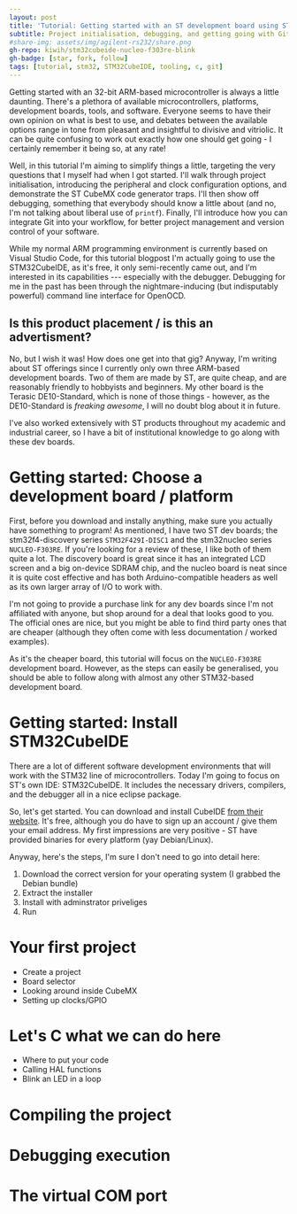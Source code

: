 ```yaml
---
layout: post
title: 'Tutorial: Getting started with an ST development board using STM32CubeIDE'
subtitle: Project initialisation, debugging, and getting going with Git
#share-img: assets/img/agilent-rs232/share.png
gh-repo: kiwih/stm32cubeide-nucleo-f303re-blink
gh-badge: [star, fork, follow]
tags: [tutorial, stm32, STM32CubeIDE, tooling, c, git]
---
```


Getting started with an 32-bit ARM-based microcontroller is always a little daunting. 
There's a plethora of available microcontrollers, platforms, development boards, tools, and software.
Everyone seems to have their own opinion on what is best to use, and debates between the available options range in tone from pleasant and insightful to divisive and vitriolic.
It can be quite confusing to work out exactly how one should get going - I certainly remember it being so, at any rate!

Well, in this tutorial I'm aiming to simplify things a little, targeting the very questions that I myself had when I got started.
I'll walk through project initialisation, introducing the peripheral and clock configuration options, and demonstrate the ST CubeMX code generator traps.
I'll then show off debugging, something that everybody should know a little about (and no, I'm not talking about liberal use of `printf`).
Finally, I'll introduce how you can integrate Git into your workflow, for better project management and version control of your software.

While my normal ARM programming environment is currently based on Visual Studio Code, for this tutorial blogpost I'm actually going to use the STM32CubeIDE, as it's free, it only semi-recently came out, and I'm interested in its capabilities --- especially with the debugger.
Debugging for me in the past has been through the nightmare-inducing (but indisputably powerful) command line interface for OpenOCD.

## Is this product placement / is this an advertisment?

No, but I wish it was! How does one get into that gig?
Anyway, I'm writing about ST offerings since I currently only own three ARM-based development boards.
Two of them are made by ST, are quite cheap, and are reasonably friendly to hobbyists and beginners. 
My other board is the Terasic DE10-Standard, which is none of those things - however, as the DE10-Standard is _freaking awesome_, I will no doubt blog about it in future.

I've also worked extensively with ST products throughout my academic and industrial career, so I have a bit of institutional knowledge to go along with these dev boards.

# Getting started: Choose a development board / platform

First, before you download and instally anything, make sure you actually have something to program! 
As mentioned, I have two ST dev boards; the stm32f4-discovery series `STM32F429I-DISC1` and the stm32nucleo series `NUCLEO-F303RE`.
If you're looking for a review of these, I like both of them quite a lot. The discovery board is great since it has an integrated LCD screen and a big on-device SDRAM chip, and the nucleo board is neat since it is quite cost effective and has both Arduino-compatible headers as well as its own larger array of I/O to work with.

I'm not going to provide a purchase link for any dev boards since I'm not affiliated with anyone, but shop around for a deal that looks good to you. 
The official ones are nice, but you might be able to find third party ones that are cheaper (although they often come with less documentation / worked examples).

As it's the cheaper board, this tutorial will focus on the `NUCLEO-F303RE` development board. 
However, as the steps can easily be generalised, you should be able to follow along with almost any other STM32-based development board.

# Getting started: Install STM32CubeIDE

There are a lot of different software development environments that will work with the STM32 line of microcontrollers. 
Today I'm going to focus on ST's own IDE: STM32CubeIDE. 
It includes the necessary drivers, compilers, and the debugger all in a nice eclipse package.

So, let's get started. You can download and install CubeIDE [from their website](https://www.st.com/en/development-tools/stm32cubeide.html).
It's free, although you do have to sign up an account / give them your email address.
My first impressions are very positive - ST have provided binaries for every platform (yay Debian/Linux).

Anyway, here's the steps, I'm sure I don't need to go into detail here:
1. Download the correct version for your operating system (I grabbed the Debian bundle)
2. Extract the installer
3. Install with adminstrator priveliges 
4. Run

# Your first project

* Create a project
* Board selector
* Looking around inside CubeMX
* Setting up clocks/GPIO

# Let's C what we can do here

* Where to put your code
* Calling HAL functions
* Blink an LED in a loop

# Compiling the project

# Debugging execution

# The virtual COM port

# 